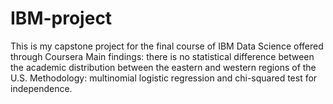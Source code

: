# IBM-project
This is my capstone project for the final course of IBM Data Science offered through Coursera
Main findings: there is no statistical difference between the academic distribution between the eastern and western regions of the U.S.
Methodology: multinomial logistic regression and chi-squared test for independence.
